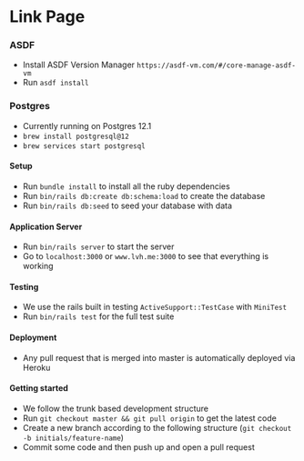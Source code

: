 # Link Page

### ASDF
* Install ASDF Version Manager `https://asdf-vm.com/#/core-manage-asdf-vm`
* Run `asdf install`

### Postgres
* Currently running on Postgres 12.1
* `brew install postgresql@12`
* `brew services start postgresql`

#### Setup
* Run `bundle install` to install all the ruby dependencies
* Run `bin/rails db:create db:schema:load` to create the database
* Run `bin/rails db:seed` to seed your database with data

#### Application Server
* Run `bin/rails server` to start the server
* Go to `localhost:3000` or `www.lvh.me:3000` to see that everything is working

#### Testing
* We use the rails built in testing `ActiveSupport::TestCase` with `MiniTest`
* Run `bin/rails test` for the full test suite

#### Deployment
* Any pull request that is merged into master is automatically deployed via Heroku

#### Getting started
* We follow the trunk based development structure
* Run `git checkout master && git pull origin` to get the latest code
* Create a new branch according to the following structure (`git checkout -b initials/feature-name`)
* Commit some code and then push up and open a pull request
